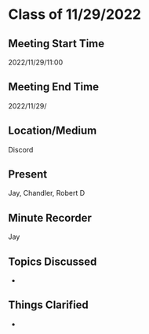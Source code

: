 # Class of 11/29/2022

## Meeting Start Time

2022/11/29/11:00

## Meeting End Time

2022/11/29/

## Location/Medium

Discord

## Present

Jay, Chandler, Robert D

## Minute Recorder

Jay

## Topics Discussed

* 

## Things Clarified

* 
